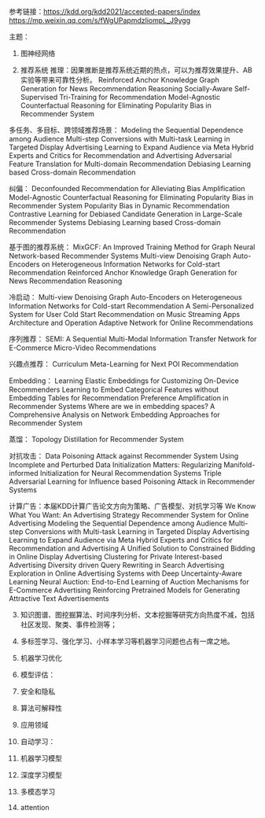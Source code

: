 参考链接：https://kdd.org/kdd2021/accepted-papers/index
https://mp.weixin.qq.com/s/fWgUPapmdzliompL_J9ygg

主题：
1. 图神经网络
   
2. 推荐系统
推理：因果推断是推荐系统近期的热点，可以为推荐效果提升、AB实验等带来可靠性分析。
Reinforced Anchor Knowledge Graph Generation for News Recommendation Reasoning
Socially-Aware Self-Supervised Tri-Training for Recommendation
Model-Agnostic Counterfactual Reasoning for Eliminating Popularity Bias in Recommender System
 
多任务、多目标、跨领域推荐场景：
Modeling the Sequential Dependence among Audience Multi-step Conversions with Multi-task Learning in Targeted Display Advertising
Learning to Expand Audience via Meta Hybrid Experts and Critics for Recommendation and Advertising
Adversarial Feature Translation for Multi-domain Recommendation
Debiasing Learning based Cross-domain Recommendation

纠偏：
Deconfounded Recommendation for Alleviating Bias Amplification
Model-Agnostic Counterfactual Reasoning for Eliminating Popularity Bias in Recommender System
Popularity Bias in Dynamic Recommendation
Contrastive Learning for Debiased Candidate Generation in Large-Scale Recommender Systems
Debiasing Learning based Cross-domain Recommendation

基于图的推荐系统：
MixGCF: An Improved Training Method for Graph Neural Network-based Recommender Systems
Multi-view Denoising Graph Auto-Encoders on Heterogeneous Information Networks for Cold-start Recommendation
Reinforced Anchor Knowledge Graph Generation for News Recommendation Reasoning

冷启动：
Multi-view Denoising Graph Auto-Encoders on Heterogeneous Information Networks for Cold-start Recommendation
A Semi-Personalized System for User Cold Start Recommendation on Music Streaming Apps
Architecture and Operation Adaptive Network for Online Recommendations

序列推荐：
SEMI: A Sequential Multi-Modal Information Transfer Network for E-Commerce Micro-Video Recommendations

兴趣点推荐：
Curriculum Meta-Learning for Next POI Recommendation

Embedding：
Learning Elastic Embeddings for Customizing On-Device Recommenders
Learning to Embed Categorical Features without Embedding Tables for Recommendation
Preference Amplification in Recommender Systems
Where are we in embedding spaces? A Comprehensive Analysis on Network Embedding Approaches for Recommender System

蒸馏：
Topology Distillation for Recommender System

对抗攻击：
Data Poisoning Attack against Recommender System Using Incomplete and Perturbed Data
Initialization Matters: Regularizing Manifold-informed Initialization for Neural Recommendation Systems
Triple Adversarial Learning for Influence based Poisoning Attack in Recommender Systems

计算广告：本届KDD计算广告论文方向为策略、广告模型、对抗学习等
We Know What You Want: An Advertising Strategy Recommender System for Online Advertising
Modeling the Sequential Dependence among Audience Multi-step Conversions with Multi-task Learning in Targeted Display Advertising
Learning to Expand Audience via Meta Hybrid Experts and Critics for Recommendation and Advertising
A Unified Solution to Constrained Bidding in Online Display Advertising
Clustering for Private Interest-based Advertising
Diversity driven Query Rewriting in Search Advertising
Exploration in Online Advertising Systems with Deep Uncertainty-Aware Learning
Neural Auction: End-to-End Learning of Auction Mechanisms for E-Commerce Advertising
Reinforcing Pretrained Models for Generating Attractive Text Advertisements



3. 知识图谱、图挖掘算法、时间序列分析、文本挖掘等研究方向热度不减，包括社区发现、聚类、事件检测等；
 
4. 多标签学习、强化学习、小样本学习等机器学习问题也占有一席之地。

5. 机器学习优化

6. 模型评估：

7. 安全和隐私

8. 算法可解释性
 
9. 应用领域

10. 自动学习：

11. 机器学习模型

12. 深度学习模型

13. 多模态学习

14. attention




